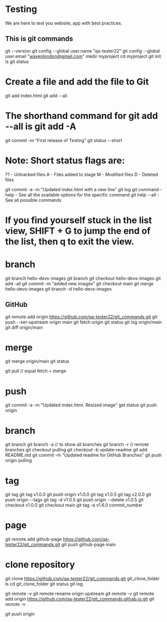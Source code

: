 # Testing

We are here to test you website, app with best practices.

## This is git commands

git --version
git config --global user.name "qa-tester22"
git config --global user.email "wavenlondon@gmail.com"
mkdir myproject
cd myproject
git init
ls
git status

# Create a file and add the file to Git

git add index.html
git add --all

# The shorthand command for git add --all is git add -A

git commit -m "First release of Testing"
git status --short

# Note: Short status flags are:

?? - Untracked files
A - Files added to stage
M - Modified files
D - Deleted files

git commit -a -m "Updated index.html with a new line"
git log
git command -help - See all the available options for the specific command
git help --all - See all possible commands

# If you find yourself stuck in the list view, SHIFT + G to jump the end of the list, then q to exit the view.

# branch 

git branch hello-devs-images
git branch
git checkout hello-devs-images
git add -all
git commit -m "added new images"
git checkout main
git merge hello-devs-images
git branch -d hello-devs-images

## GitHub

git remote add origin https://github.com/qa-tester22/git_commands.git
git push --set-upstream origin main
git fetch origin
git status
git log origin/main
git diff origin/main

# merge

git merge origin/main
git status

git pull // equal fetch + merge

# push

git commit -a -m "Updated index.html. Resized image"
get status
git push origin

# branch

git branch
git branch -a // to show all branches
git branch -r // remote branches
git checkout pulling
git checkout -b update-readme
git add README.md
git commit -m "Updated readme for GitHub Branches"
git push origin pulling

# tag

git tag
git tag v1.0.0
git push origin v1.0.0
git tag v1.0.5
git tag v2.0.0
git push origin --tags
git tag -d v1.0.5
git push origin --delete v1.0.5
git checkout v1.0.0
git checkout main
git tag -a v1.6.0 commit_number

# page

git remote add github-page https://github.com/qa-tester22/git_commands.git
git push github-page main

# clone repository

git clone https://github.com/qa-tester22/git_commands.git git_clone_folder
ls
cd git_clone_folder
git status
git log

git remote -v
git remote rename origin upstream
git remote -v
git remote add origin https://github.com/qa-tester22/git_commands.githab.io.git
git remote -v

git push origin
 